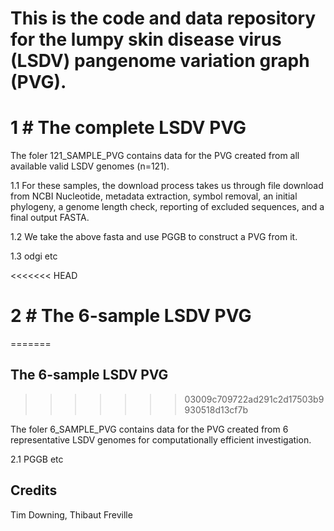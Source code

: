 # This is the code and data repository for the lumpy skin disease virus (LSDV) pangenome variation graph (PVG).

# 1 # The complete LSDV PVG 

The foler 121_SAMPLE_PVG contains data for the PVG created from all available valid LSDV genomes (n=121).

1.1 For these samples, the download process takes us through file download from NCBI Nucleotide, metadata extraction, symbol removal, an initial phylogeny, a genome length check, reporting of excluded sequences, and a final output FASTA.

1.2 We take the above fasta and use PGGB to construct a PVG from it.

1.3 odgi etc

<<<<<<< HEAD
# 2 # The 6-sample LSDV PVG
=======
## The 6-sample LSDV PVG
>>>>>>> 03009c709722ad291c2d17503b9930518d13cf7b

The foler 6_SAMPLE_PVG contains data for the PVG created from 6 representative LSDV genomes for computationally efficient investigation.

2.1 PGGB etc


## Credits

Tim Downing, Thibaut Freville
